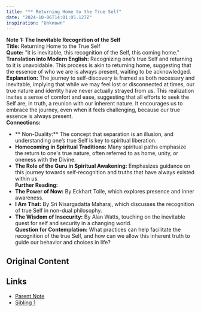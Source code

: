 ```yaml
---
title: "** Returning Home to the True Self"
date: "2024-10-06T14:01:05.127Z"
inspiration: "Unknown"
---
```



**Note 1: The Inevitable Recognition of the Self**  
**Title:** Returning Home to the True Self  
**Quote:** "it is inevitable, this recognition of the Self, this coming home."  
**Translation into Modern English:** Recognizing one’s true Self and returning to it is unavoidable. This process is akin to returning home, suggesting that the essence of who we are is always present, waiting to be acknowledged.  
**Explanation:** The journey to self-discovery is framed as both necessary and inevitable, implying that while we may feel lost or disconnected at times, our true nature and identity have never actually strayed from us. This realization invites a sense of comfort and ease, suggesting that all efforts to seek the Self are, in truth, a reunion with our inherent nature. It encourages us to embrace the journey, even when it feels challenging, because our true essence is always present.  
**Connections:**  
- ** Non-Duality:** The concept that separation is an illusion, and understanding one’s true Self is key to spiritual liberation.  
- **Homecoming in Spiritual Traditions:** Many spiritual paths emphasize the return to one's true nature, often referred to as home, unity, or oneness with the Divine.  
- **The Role of the Guru in Spiritual Awakening:** Emphasizes guidance on this journey towards self-recognition and truths that have always existed within us.  
**Further Reading:**  
- **The Power of Now:** By Eckhart Tolle, which explores presence and inner awareness.  
- **I Am That:** By Sri Nisargadatta Maharaj, which discusses the recognition of true Self in non-dual philosophy.  
- **The Wisdom of Insecurity:** By Alan Watts, touching on the inevitable quest for self and security in a changing world.  
**Question for Contemplation:** What practices can help facilitate the recognition of the true Self, and how can we allow this inherent truth to guide our behavior and choices in life?

## Original Content



## Links

- [Parent Note](/parent-note.md)
- [Sibling 1](/zettel1.md)
